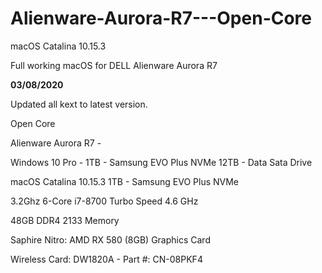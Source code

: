 # Alienware-Aurora-R7---Open-Core
 macOS Catalina 10.15.3

Full working macOS for DELL Alienware Aurora R7 


**03/08/2020**

Updated all kext to latest version.

Open Core 

Alienware Aurora R7 -

Windows 10 Pro -
1TB - Samsung EVO Plus NVMe
12TB - Data Sata Drive

macOS Catalina 10.15.3
1TB - Samsung EVO Plus NVMe

3.2Ghz 6-Core i7-8700
Turbo Speed 4.6 GHz

48GB DDR4 2133 Memory

Saphire Nitro:
AMD RX 580 (8GB) Graphics Card

Wireless Card:
DW1820A - Part #: CN-08PKF4